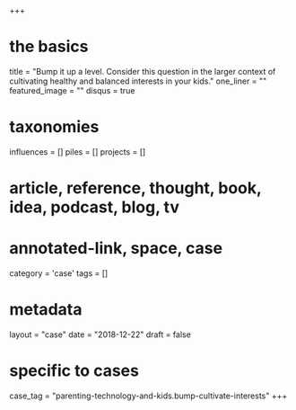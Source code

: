 +++
# the basics
title          = "Bump it up a level. Consider this question in the larger context of cultivating healthy and balanced interests in your kids."
one_liner      = ""
featured_image = ""
disqus				 = true

# taxonomies
influences		 = []
piles     		 = []
projects			 = []

# article, reference, thought, book, idea, podcast, blog, tv
# annotated-link, space, case
category  		 = 'case'
tags					 = []

# metadata
layout 				 = "case"
date 					 = "2018-12-22"
draft 				 = false

# specific to cases
case_tag 		   = "parenting-technology-and-kids.bump-cultivate-interests"
+++

